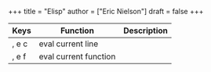 +++
title = "Elisp"
author = ["Eric Nielson"]
draft = false
+++

| Keys  | Function              | Description |
|-------|-----------------------|-------------|
| , e c | eval current line     |             |
| , e f | eval current function |
